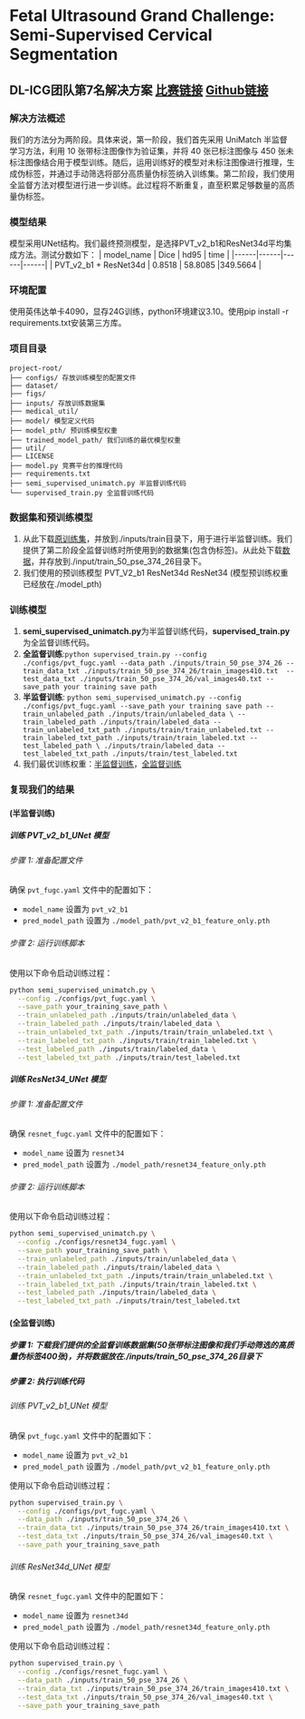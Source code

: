 # Fetal Ultrasound Grand Challenge: Semi-Supervised Cervical Segmentation 

## DL-ICG团队第7名解决方案 [比赛链接](https://www.codabench.org/competitions/4781/) [Github链接](https://github.com/maskoffs/Fetal-Ultrasound-Grand-Challenge)

### 解决方法概述
我们的方法分为两阶段。具体来说，第一阶段，我们首先采用 UniMatch 半监督学习方法，利用 10 张带标注图像作为验证集，并将 40 张已标注图像与 450 张未标注图像结合用于模型训练。随后，运用训练好的模型对未标注图像进行推理，生成伪标签，并通过手动筛选将部分高质量伪标签纳入训练集。第二阶段，我们使用全监督方法对模型进行进一步训练。此过程将不断重复，直至积累足够数量的高质量伪标签。

### 模型结果
模型采用UNet结构。我们最终预测模型，是选择PVT_v2_b1和ResNet34d平均集成方法。测试分数如下：
| model_name  |  Dice  | hd95  | time  |
|------|------|------|------|
| PVT_v2_b1 + ResNet34d | 0.8518 | 58.8085  |349.5664 |

### 环境配置
使用英伟达单卡4090，显存24G训练，python环境建议3.10。使用pip install -r requirements.txt安装第三方库。
### 项目目录
```
project-root/
├── configs/ 存放训练模型的配置文件
├── dataset/ 
├── figs/ 
├── inputs/ 存放训练数据集
├── medical_util/ 
├── model/ 模型定义代码
├── model_pth/ 预训练模型权重
├── trained_model_path/ 我们训练的最优模型权重
├── util/
├── LICENSE
├── model.py 竞赛平台的推理代码
├── requirements.txt
├── semi_supervised_unimatch.py 半监督训练代码
└── supervised_train.py 全监督训练代码
```

### 数据集和预训练模型
1. 从此下载[原训练集]()，并放到./inputs/train目录下，用于进行半监督训练。我们提供了第二阶段全监督训练时所使用到的数据集(包含伪标签)。从此处下载[数据]()，并存放到./input/train_50_pse_374_26目录下。
2. 我们使用的预训练模型 PVT_V2_b1 ResNet34d ResNet34 (模型预训练权重已经放在./model_pth)

### 训练模型
1. **semi_supervised_unimatch.py**为半监督训练代码，**supervised_train.py**为全监督训练代码。
2. **全监督训练**:```python supervised_train.py --config ./configs/pvt_fugc.yaml --data_path ./inputs/train_50_pse_374_26 --train_data_txt ./inputs/train_50_pse_374_26/train_images410.txt 
  --test_data_txt ./inputs/train_50_pse_374_26/val_images40.txt --save_path your training save path```
4. **半监督训练**: ```python semi_supervised_unimatch.py --config ./configs/pvt_fugc.yaml --save_path your training save path --train_unlabeled_path ./inputs/train/unlabeled_data \
   --train_labeled_path ./inputs/train/labeled_data --train_unlabeled_txt_path ./inputs/train/train_unlabeled.txt --train_labeled_txt_path ./inputs/train/train_labeled.txt --test_labeled_path \
   ./inputs/train/labeled_data --test_labeled_txt_path ./inputs/train/test_labeled.txt ```
5. 我们最优训练权重：[半监督训练]()，[全监督训练]()

### 复现我们的结果
#### (半监督训练)
##### 训练 PVT_v2_b1_UNet 模型

###### 步骤 1: 准备配置文件
确保 `pvt_fugc.yaml` 文件中的配置如下：
- `model_name` 设置为 `pvt_v2_b1`
- `pred_model_path` 设置为 `./model_path/pvt_v2_b1_feature_only.pth`

###### 步骤 2: 运行训练脚本
使用以下命令启动训练过程：
```bash
python semi_supervised_unimatch.py \
  --config ./configs/pvt_fugc.yaml \
  --save_path your_training_save_path \
  --train_unlabeled_path ./inputs/train/unlabeled_data \
  --train_labeled_path ./inputs/train/labeled_data \
  --train_unlabeled_txt_path ./inputs/train/train_unlabeled.txt \
  --train_labeled_txt_path ./inputs/train/train_labeled.txt \
  --test_labeled_path ./inputs/train/labeled_data \
  --test_labeled_txt_path ./inputs/train/test_labeled.txt
```


##### 训练 ResNet34_UNet 模型

###### 步骤 1: 准备配置文件
确保 `resnet_fugc.yaml` 文件中的配置如下：
- `model_name` 设置为 `resnet34`
- `pred_model_path` 设置为 `./model_path/resnet34_feature_only.pth`

###### 步骤 2: 运行训练脚本
使用以下命令启动训练过程：
```bash
python semi_supervised_unimatch.py \
  --config ./configs/resnet34_fugc.yaml \
  --save_path your_training_save_path \
  --train_unlabeled_path ./inputs/train/unlabeled_data \
  --train_labeled_path ./inputs/train/labeled_data \
  --train_unlabeled_txt_path ./inputs/train/train_unlabeled.txt \
  --train_labeled_txt_path ./inputs/train/train_labeled.txt \
  --test_labeled_path ./inputs/train/labeled_data \
  --test_labeled_txt_path ./inputs/train/test_labeled.txt
```
#### (全监督训练)
##### 步骤 1: 下载我们提供的全监督训练数据集(50张带标注图像和我们手动筛选的高质量伪标签400张)，并将数据放在./inputs/train_50_pse_374_26目录下
##### 步骤 2: 执行训练代码
###### 训练 PVT_v2_b1_UNet 模型

确保 `pvt_fugc.yaml` 文件中的配置如下：
- `model_name` 设置为 `pvt_v2_b1`
- `pred_model_path` 设置为 `./model_path/pvt_v2_b1_feature_only.pth`
  
使用以下命令启动训练过程：
```bash
python supervised_train.py \
  --config ./configs/pvt_fugc.yaml \
  --data_path ./inputs/train_50_pse_374_26 \
  --train_data_txt ./inputs/train_50_pse_374_26/train_images410.txt \
  --test_data_txt ./inputs/train_50_pse_374_26/val_images40.txt \
  --save_path your_training_save_path
```
###### 训练 ResNet34d_UNet 模型

确保 `resnet_fugc.yaml` 文件中的配置如下：
- `model_name` 设置为 `resnet34d`
- `pred_model_path` 设置为 `./model_path/resnet34d_feature_only.pth`
  
使用以下命令启动训练过程：
```bash
python supervised_train.py \
  --config ./configs/resnet_fugc.yaml \
  --data_path ./inputs/train_50_pse_374_26 \
  --train_data_txt ./inputs/train_50_pse_374_26/train_images410.txt \
  --test_data_txt ./inputs/train_50_pse_374_26/val_images40.txt \
  --save_path your_training_save_path
```
